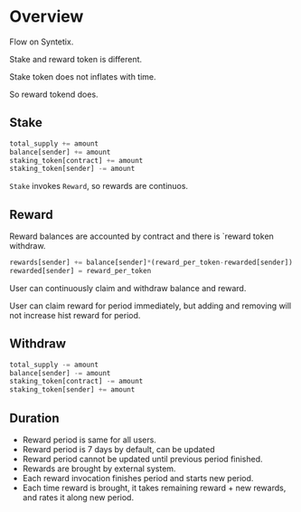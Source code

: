# Overview

Flow on Syntetix.

Stake and reward token is different.

Stake token does not inflates with time.

So reward tokend does.

## Stake

```python
total_supply += amount
balance[sender] += amount
staking_token[contract] += amount
staking_token[sender] -= amount
```

`Stake` invokes `Reward`, so rewards are continuos.


## Reward

Reward balances are accounted by contract and there is `reward token withdraw.

```python
rewards[sender] += balance[sender]*(reward_per_token-rewarded[sender])
rewarded[sender] = reward_per_token
```

User can continuously claim and withdraw balance and reward.

User can claim reward for period immediately, but adding and removing will not increase hist reward for period.

## Withdraw

```python
total_supply -= amount
balance[sender] -= amount
staking_token[contract] -= amount
staking_token[sender] += amount
```


## Duration

- Reward period is same for all users.
- Reward period is 7 days by default, can be updated
- Reward period cannot be updated until previous period finished.
- Rewards are brought by external system.
- Each reward invocation finishes period and starts new period.
- Each time reward is brought, it takes remaining reward + new rewards, and rates it along new period.
